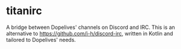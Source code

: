 # titanirc
A bridge between Dopelives' channels on Discord and IRC.
This is an alternative to https://github.com/i-h/discord-irc, written in Kotlin and tailored to Dopelives' needs.

